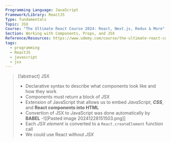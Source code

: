 ```yaml
---
Programming Language: JavaScript
Framework/Library: ReactJS
Type: fundamentals
Topic: JSX
Course: "The Ultimate React Course 2024: React, Next.js, Redux & More"
Section: Working with Components, Props, and JSX
Reference/Resources: https://www.udemy.com/course/the-ultimate-react-course/
tags:
  - programming
  - ReactJS
  - javascript
  - jsx
---
```

> [!abstract] JSX
> - Declarative syntax to describe what components look like and how they work
> - Components must return a block of JSX
> - Extension of JavaScript that allows us to embed _JavaScript_, ___CSS___, and __React components into HTML__
> - Convertion of JSX to JavaScript was done automatically by __BABEL__
> 	-![[Pasted image 20241228151503.png]]
> - Each _JSX element_ is converted to a `React.createElement` function call
> - We could use React without _JSX_

